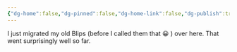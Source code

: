 ```yaml
---
{"dg-home":false,"dg-pinned":false,"dg-home-link":false,"dg-publish":true,"tags":["dgblip"],"created-date":"2025-04-30T22:31:42","updated-date":"2025-04-30T22:33:13","disabled rules":["yaml-title","yaml-title-alias","file-name-heading"],"title":"philipp @ Wednesday, April 30th 2025","dg-path":"blips/20250430223121.md","permalink":"/blips/20250430223121/","dgPassFrontmatter":true}
---
```



I just migrated my old Blips (before I called them that 😀 ) over here. That went surprisingly well so far.



